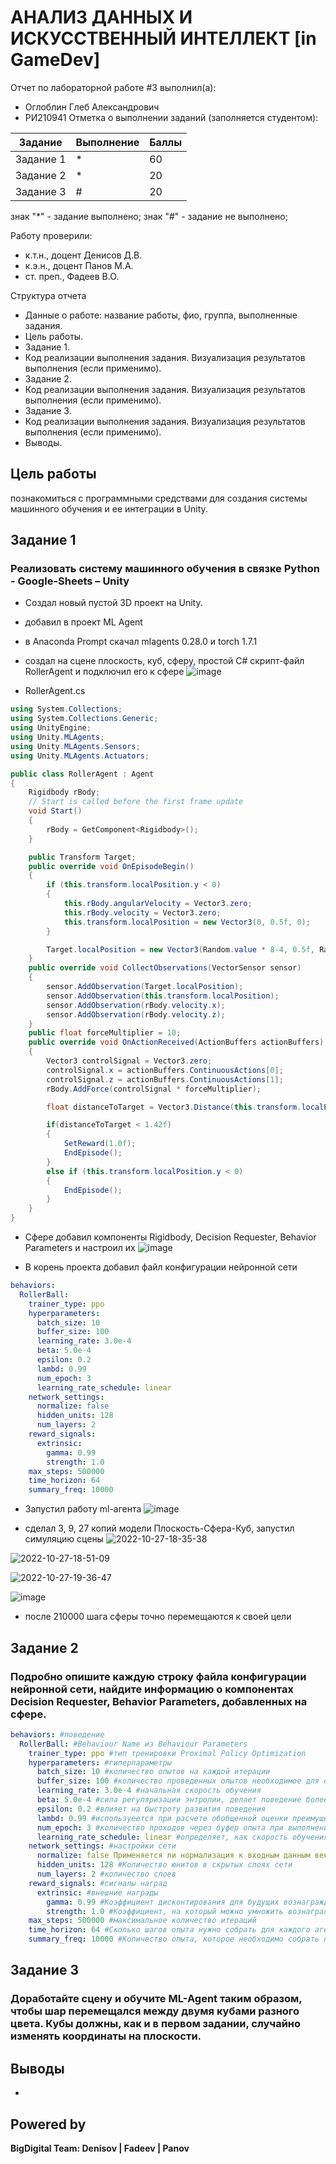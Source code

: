 # АНАЛИЗ ДАННЫХ И ИСКУССТВЕННЫЙ ИНТЕЛЛЕКТ [in GameDev]
Отчет по лабораторной работе #3 выполнил(а):
- Оглоблин Глеб Александрович
- РИ210941
Отметка о выполнении заданий (заполняется студентом):

| Задание | Выполнение | Баллы |
| ------ | ------ | ------ |
| Задание 1 | * | 60 |
| Задание 2 | * | 20 |
| Задание 3 | # | 20 |

знак "*" - задание выполнено; знак "#" - задание не выполнено;

Работу проверили:
- к.т.н., доцент Денисов Д.В.
- к.э.н., доцент Панов М.А.
- ст. преп., Фадеев В.О.

Структура отчета

- Данные о работе: название работы, фио, группа, выполненные задания.
- Цель работы.
- Задание 1.
- Код реализации выполнения задания. Визуализация результатов выполнения (если применимо).
- Задание 2.
- Код реализации выполнения задания. Визуализация результатов выполнения (если применимо).
- Задание 3.
- Код реализации выполнения задания. Визуализация результатов выполнения (если применимо).
- Выводы.

## Цель работы
познакомиться с программными средствами для создания системы машинного обучения и ее интеграции в Unity.

## Задание 1
### Реализовать систему машинного обучения в связке Python - Google-Sheets – Unity
-	Создал новый пустой 3D проект на Unity.
- добавил в проект ML Agent
- в Anaconda Prompt скачал mlagents 0.28.0 и torch 1.7.1
- создал на сцене плоскость, куб, сферу, простой C# скрипт-файл RollerAgent и подключил его к сфере
![image](https://user-images.githubusercontent.com/79518116/198325825-d96e1ac5-b285-4b85-ad0b-3fa46ab63ba3.png)

- RollerAgent.cs 
```C#
using System.Collections;
using System.Collections.Generic;
using UnityEngine;
using Unity.MLAgents;
using Unity.MLAgents.Sensors;
using Unity.MLAgents.Actuators;

public class RollerAgent : Agent
{
    Rigidbody rBody;
    // Start is called before the first frame update
    void Start()
    {
        rBody = GetComponent<Rigidbody>();
    }

    public Transform Target;
    public override void OnEpisodeBegin()
    {
        if (this.transform.localPosition.y < 0)
        {
            this.rBody.angularVelocity = Vector3.zero;
            this.rBody.velocity = Vector3.zero;
            this.transform.localPosition = new Vector3(0, 0.5f, 0);
        }

        Target.localPosition = new Vector3(Random.value * 8-4, 0.5f, Random.value * 8-4);
    }
    public override void CollectObservations(VectorSensor sensor)
    {
        sensor.AddObservation(Target.localPosition);
        sensor.AddObservation(this.transform.localPosition);
        sensor.AddObservation(rBody.velocity.x);
        sensor.AddObservation(rBody.velocity.z);
    }
    public float forceMultiplier = 10;
    public override void OnActionReceived(ActionBuffers actionBuffers)
    {
        Vector3 controlSignal = Vector3.zero;
        controlSignal.x = actionBuffers.ContinuousActions[0];
        controlSignal.z = actionBuffers.ContinuousActions[1];
        rBody.AddForce(controlSignal * forceMultiplier);

        float distanceToTarget = Vector3.Distance(this.transform.localPosition, Target.localPosition);

        if(distanceToTarget < 1.42f)
        {
            SetReward(1.0f);
            EndEpisode();
        }
        else if (this.transform.localPosition.y < 0)
        {
            EndEpisode();
        }
    }
}
```
- Сфере добавил компоненты Rigidbody, Decision Requester, Behavior Parameters и настроил их
![image](https://user-images.githubusercontent.com/79518116/198326037-6e98f728-ab7b-494b-8073-ea2d51076328.png)

- В корень проекта добавил файл конфигурации нейронной сети
```yaml
behaviors:
  RollerBall:
    trainer_type: ppo
    hyperparameters:
      batch_size: 10
      buffer_size: 100
      learning_rate: 3.0e-4
      beta: 5.0e-4
      epsilon: 0.2
      lambd: 0.99
      num_epoch: 3
      learning_rate_schedule: linear
    network_settings:
      normalize: false
      hidden_units: 128
      num_layers: 2
    reward_signals:
      extrinsic:
        gamma: 0.99
        strength: 1.0
    max_steps: 500000
    time_horizon: 64
    summary_freq: 10000
```
-	Запустил работу ml-агента
![image](https://user-images.githubusercontent.com/79518116/198325459-003d7af3-48cd-4a52-950e-beb81d8ac981.png)

- сделал 3, 9, 27 копий модели Плоскость-Сфера-Куб, запустил симуляцию сцены
![2022-10-27-18-35-38](https://user-images.githubusercontent.com/79518116/198326504-65d05a9e-56ba-4831-9417-9ea6f7a0c883.gif)

![2022-10-27-18-51-09](https://user-images.githubusercontent.com/79518116/198326736-db1cf1ac-8dc2-450c-9272-38dfb9a2c013.gif)


![2022-10-27-19-36-47](https://user-images.githubusercontent.com/79518116/198326787-d5f6fd1d-32fe-4f75-b2c4-9a460b8ad9fb.gif)

![image](https://user-images.githubusercontent.com/79518116/198327376-5291606d-f9a8-4da9-8377-5dfafc1d93e1.png)

- после 210000 шага сферы точно перемещаются к своей цели

## Задание 2 
### Подробно опишите каждую строку файла конфигурации нейронной сети, найдите информацию о компонентах Decision Requester, Behavior Parameters, добавленных на сфере.

```yaml
behaviors: #поведение
  RollerBall: #Behaviour Name из Behaviour Parameters
    trainer_type: ppo #тип тренировки Proximal Policy Optimization
    hyperparameters: #гиперпараметры
      batch_size: 10 #количество опытов на каждой итерации
      buffer_size: 100 #количество проведенных опытов необходимое для обновления модели
      learning_rate: 3.0e-4 #начальная скорость обучения
      beta: 5.0e-4 #cила регуляризации энтропии, делает поведение более случайным
      epsilon: 0.2 #влияет на быстроту развития поведения
      lambd: 0.99 #используеется при расчете обобщенной оценки преимущества
      num_epoch: 3 #количество проходов через буфер опыта при выполнении оптимизации градиентного спуска
      learning_rate_schedule: linear #определяет, как скорость обучения будет менятся с течением времени
    network_settings: #настройки сети
      normalize: false Применяется ли нормализация к входным данным векторного наблюдения
      hidden_units: 128 #Количество юнитов в скрытых слоях сети
      num_layers: 2 #количество слоев
    reward_signals: #сигналы наград
      extrinsic: #внешние награды
        gamma: 0.99 #Коэффициент дисконтирования для будущих вознаграждений, поступающих извне
        strength: 1.0 #Коэффициент, на который можно умножить вознаграждение, получаемое извне
    max_steps: 500000 #максимальное количество итераций
    time_horizon: 64 #Сколько шагов опыта нужно собрать для каждого агента, прежде чем добавлять его в буфер опыта
    summary_freq: 10000 #Количество опыта, которое необходимо собрать перед созданием и отображением статистики обучения
```

## Задание 3
### Доработайте сцену и обучите ML-Agent таким образом, чтобы шар перемещался между двумя кубами разного цвета. Кубы должны, как и в первом задании, случайно изменять координаты на плоскости. 


## Выводы

- 

## Powered by

**BigDigital Team: Denisov | Fadeev | Panov**
